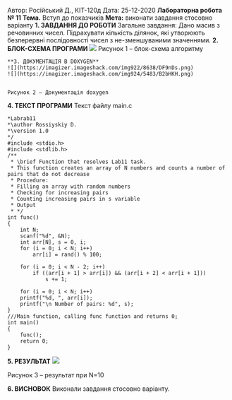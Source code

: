 Автор:    Російський Д., КІТ-120д
	    Дата:  25-12-2020
**Лабораторна робота № 11**
**Тема.** Вступ до показчиків
**Мета:** виконати завдання стосовно варіанту
**1. ЗАВДАННЯ ДО РОБОТИ**
Загальне завдання:
Дано масив з речовинних чисел. Підрахувати кількість ділянок, які утворюють безперервні послідовності чисел з не-зменшуваними значеннями.
**2. БЛОК-СХЕМА ПРОГРАМИ** 
 	     ![](https://imagizer.imageshack.com/img922/7829/2hRQLn.png)
 	Рисунок 1 – блок-схема алгоритму
 	
 	**3. ДОКУМЕНТАЦІЯ В DOXYGEN**
 	![](https://imagizer.imageshack.com/img922/8638/DF9nDs.png)
 	![](https://imagizer.imageshack.com/img924/5483/B2bHKH.png)
 	 
 	 
 	Рисунок 2 – Документація doxygen
**4. ТЕКСТ ПРОГРАМИ**
Текст файлу main.c
```/**
*Labrab11
*\author Rossiyskiy D.
*\version 1.0
*/
#include <stdio.h>
#include <stdlib.h>
/**
 * \brief Function that resolves Lab11 task.
 * This function creates an array of N numbers and counts a number of pairs that do not decrease
 * Procedure: 
 * Filling an array with random numbers
 * Checking for increasing pairs
 * Counting increasing pairs in s variable
 * Output 
 * */
int func()
{
    int N;
    scanf("%d", &N);
    int arr[N], s = 0, i;
    for (i = 0; i < N; i++)
        arr[i] = rand() % 100;

    for (i = 0; i < N - 2; i++)
        if ((arr[i + 1] > arr[i]) && (arr[i + 2] < arr[i + 1]))
            s += 1;

    for (i = 0; i < N; i++)
    printf("%d, ", arr[i]);
    printf("\n Number of pairs: %d", s);
}
///Main function, calling func function and returns 0;
int main()
{
    func();
    return 0;
}
```
**5. РЕЗУЛЬТАТ**
![](https://imagizer.imageshack.com/img922/9836/9iY0IE.png)

 
Рисунок 3 – результат при N=10

**6. ВИСНОВОК**
Виконали завдання стосовно варіанту.



